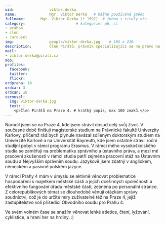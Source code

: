```yaml
---
uid:                viktor.derka
name:               Mgr. Viktor Derka  	# běžně používáné jméno
fullname: 	    Mgr. Viktor Derka (* 1992)  # jméno s tituly etc.
category:                       # kategorie: p6, cl
- praha4
- clen
- carousel
img: 		        people/viktor-derka.jpg    # 165 x 220
description:        Člen Pirátů. právník specializující se na právo na informace, problematiku správního a ústavního práva. Na Praze nám pomáhá v sisyfofském boji získávat materiály o činnosti radnice.
mail:
- viktor.derka@pirati.cz
mob: 			
profiles:
  facebook:
  twitter: 
  flickr: 
ordpraha: 10
ordcar: 3
ordcan: 10
carousel:
  img: viktor-derka.jpg
  text: |
    <p>Člen Pirátů na Praze 4. # kratký popis, max 160 znaků.</p>
---
```

Narodil jsem se na Praze 4, kde jsem strávil dosud celý svůj život. V současné době finišuji magisterské studium na Právnické
fakultě Univerzity Karlovy, přičemž rád bych plynule navázal sdíleným doktorským studiem na Univerzitě Karlově a na Universität
Bayreuth, kde jsem ostatně strávil roční studijní pobyt v rámci programu Erasmus. V rámci mého vysokoškolského studia se
zaměřuji na problematiku správního a ústavního práva, a mezi mé pracovní zkušenosti v rámci studia patří zejména pracovní stáž
na Ústavním soudu a Nejvyšším správním soudu. Jazykově jsem zdatný v anglickém, německém a pasivně polském jazyce.

V rámci Prahy 4 mám v úmyslu se aktivně věnovat problematice hospodaření s majetkem městské části a jejích dceřinných
společností a efektivního fungování úřadu městské části, zejména po personální stránce. Z celorepublikových témat se dlouhodobě
věnuji otázkám správy soudnictví, což je do určité míry zuživatelné též na Praze 4, jejíž zastupitelstvo volí přísedící
Obvodního soudu pro Prahu 4.

Ve svém volném čase se snažím věnovat lehké atletice, čtení, lyžování, cyklistice, a hraní her na hrdiny. :)

